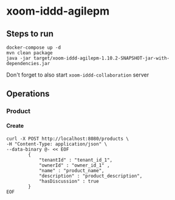 # xoom-iddd-agilepm 

## Steps to run

```
docker-compose up -d
mvn clean package        
java -jar target/xoom-iddd-agilepm-1.10.2-SNAPSHOT-jar-with-dependencies.jar
```

Don't forget to also start `xoom-iddd-collaboration` server

## Operations
### Product
#### Create
```
curl -X POST http://localhost:8080/products \
-H "Content-Type: application/json" \
--data-binary @- << EOF
        {
            "tenantId" : "tenant_id_1",
            "ownerId" : "owner_id_1" ,
            "name" : "product_name",
            "description" : "product_description",
            "hasDiscussion" : true
        }
EOF

```